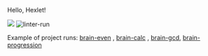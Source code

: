 Hello, Hexlet!

<a href="https://codeclimate.com/github/codeclimate/codeclimate/maintainability"><img src="https://api.codeclimate.com/v1/badges/a99a88d28ad37a79dbf6/maintainability" /></a>
![linter-run](https://github.com/yuriy-kormin/python-project-lvl1/actions/workflows/linter-run.yml/badge.svg)

Example of project runs: <a href ="https://asciinema.org/a/l4Qnx6DoTCFgXwty7qsi0B3E8">brain-even<a> , <a href ="https://asciinema.org/a/yXU65Tae5oUFJfQxeanG2D9mO">brain-calc</a> , <a href ="https://asciinema.org/a/AsTYWKeMuD331jRarrcinkGHl">brain-gcd</a>, <a href ="https://asciinema.org/a/x1cpPnPtlbVCP4hozfj2Gp53r">brain-progression</a>